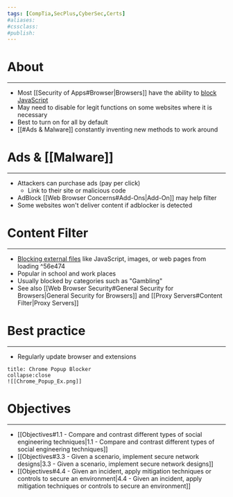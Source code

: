 ```yaml
---
tags: [CompTia,SecPlus,CyberSec,Certs]
#aliases:
#cssclass:
#publish:
---
```


# About
---
- Most [[Security of Apps#Browser|Browsers]] have the ability to <u>block JavaScript</u>
- May need to disable for legit functions on some websites where it is necessary
- Best to turn on for all by default
- [[#Ads & Malware]] constantly inventing new methods to work around

# Ads & [[Malware]]
---
- Attackers can purchase ads (pay per click)
	- Link to their site or malicious code
- AdBlock [[Web Browser Concerns#Add-Ons|Add-On]] may help filter
- Some websites won't deliver content if adblocker is detected

# Content Filter
---
- <u>Blocking external files</u> like JavaScript, images, or web pages from loading ^56e474
- Popular in school and work places
- Usually blocked by categories such as "Gambling"
- See also [[Web Browser Security#General Security for Browsers|General Security for Browsers]] and [[Proxy Servers#Content Filter|Proxy Servers]]

# Best practice
---
- Regularly update browser and extensions

```ad-example
title: Chrome Popup Blocker
collapse:close
![[Chrome_Popup_Ex.png]]
```

# Objectives
---
- [[Objectives#1.1 - Compare and contrast different types of social engineering techniques|1.1 - Compare and contrast different types of social engineering techniques]]
- [[Objectives#3.3 - Given a scenario, implement secure network designs|3.3 - Given a scenario, implement secure network designs]]
- [[Objectives#4.4 - Given an incident, apply mitigation techniques or controls to secure an environment|4.4 - Given an incident, apply mitigation techniques or controls to secure an environment]]